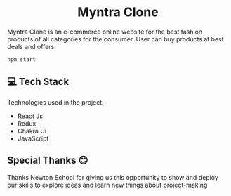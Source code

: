 <h1 align="center" id="title">Myntra Clone</h1>



<p id="description">Myntra Clone is an e-commerce online website for the best fashion products of all categories for the consumer. User can buy products at best deals and offers.</p>

```
npm start
```

  
  
<h2>💻 Tech Stack</h2>

Technologies used in the project:

*   React Js
*   Redux
*   Chakra Ui
*   JavaScript

<h2>Special Thanks 😊</h2>

<p>Thanks Newton School for giving us this opportunity to show and deploy our skills to explore ideas and learn new things about project-making </p>
